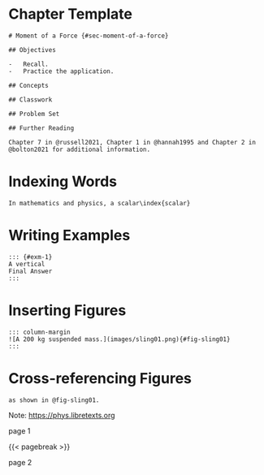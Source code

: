 # Chapter Template

```         
# Moment of a Force {#sec-moment-of-a-force}

## Objectives

-   Recall.
-   Practice the application.

## Concepts

## Classwork

## Problem Set

## Further Reading

Chapter 7 in @russell2021, Chapter 1 in @hannah1995 and Chapter 2 in @bolton2021 for additional information.
```

# Indexing Words

```         
In mathematics and physics, a scalar\index{scalar} 
```

# Writing Examples

```         
::: {#exm-1}
A vertical 
Final Answer
:::
```

# Inserting Figures

```         
::: column-margin
![A 200 kg suspended mass.](images/sling01.png){#fig-sling01}
:::
```

# Cross-referencing Figures

```         
as shown in @fig-sling01. 
```

Note: https://phys.libretexts.org

page 1

{{< pagebreak >}}

page 2
